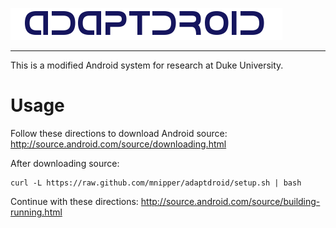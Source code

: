 ![AdaptDroid](adaptdroid_logo.png)

---

This is a modified Android system for research at Duke University.

# Usage

Follow these directions to download Android source:
http://source.android.com/source/downloading.html

After downloading source:
```
curl -L https://raw.github.com/mnipper/adaptdroid/setup.sh | bash
```

Continue with these directions:
http://source.android.com/source/building-running.html
